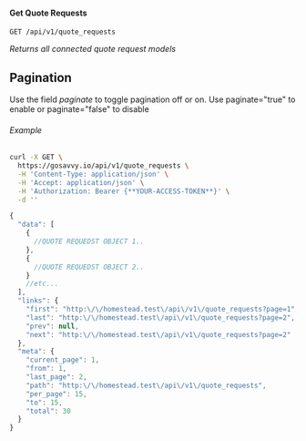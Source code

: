 #### Get Quote Requests
```
GET /api/v1/quote_requests
```

*Returns all connected quote request models*

## Pagination 

Use the field *paginate* to toggle pagination off or on. Use paginate="true" to enable or paginate="false" to disable

###### Example

```bash
curl -X GET \
  https://gosavvy.io/api/v1/quote_requests \
  -H 'Content-Type: application/json' \
  -H 'Accept: application/json' \
  -H 'Authorization: Bearer {**YOUR-ACCESS-TOKEN**}' \
  -d ''
```


```javascript
{
  "data": [
    {
      //QUOTE REQUEDST OBJECT 1..
    },
    {
      //QUOTE REQUEDST OBJECT 2..
    }
    //etc...
  ],
  "links": {
    "first": "http:\/\/homestead.test\/api\/v1\/quote_requests?page=1",
    "last": "http:\/\/homestead.test\/api\/v1\/quote_requests?page=2",
    "prev": null,
    "next": "http:\/\/homestead.test\/api\/v1\/quote_requests?page=2"
  },
  "meta": {
    "current_page": 1,
    "from": 1,
    "last_page": 2,
    "path": "http:\/\/homestead.test\/api\/v1\/quote_requests",
    "per_page": 15,
    "to": 15,
    "total": 30
  }
}
```
